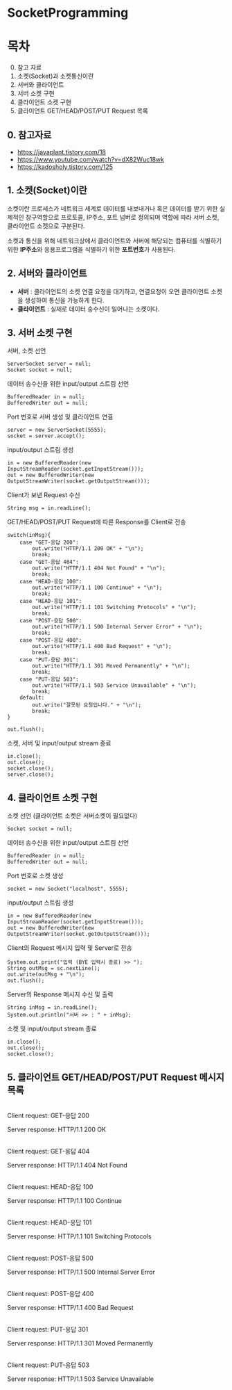 # SocketProgramming

# 목차
0. 참고 자료
1. 소켓(Socket)과 소켓통신이란
2. 서버와 클라이언트
3. 서버 소켓 구현
4. 클라이언트 소켓 구현
5. 클라이언트 GET/HEAD/POST/PUT Request 목록

## 0. 참고자료
- https://javaplant.tistory.com/18
- https://www.youtube.com/watch?v=dX82Wuc18wk
- https://kadosholy.tistory.com/125

## 1. 소켓(Socket)이란
소켓이란 프로세스가 네트워크 세계로 데이터를 내보내거나 혹은 데이터를 받기 위한 실제적인 창구역할으로 프로토콜, IP주소, 포트 넘버로 정의되며 역할에 따라 서버 소켓, 클라이언트 소켓으로 구분된다.

소켓과 통신을 위해 네트워크상에서 클라이언트와 서버에 해당되는 컴퓨터를 식별하기 위한 **IP주소**와 응용프로그램을 식별하기 위한 **포트번호**가 사용된다.

## 2. 서버와 클라이언트
- **서버** : 클라이언트의 소켓 연결 요청을 대기하고, 연결요청이 오면 클라이언트 소켓을 생성하여 통신을 가능하게 한다.
- **클라이언트** : 실제로 데이터 송수신이 일어나는 소켓이다.

## 3. 서버 소켓 구현
서버, 소켓 선언
```
ServerSocket server = null;
Socket socket = null;
```

데이터 송수신을 위한 input/output 스트림 선언
```
BufferedReader in = null;
BufferedWriter out = null;
```

Port 번호로 서버 생성 및 클라이언트 연결
```
server = new ServerSocket(5555);
socket = server.accept();
```

input/output 스트림 생성
```
in = new BufferedReader(new InputStreamReader(socket.getInputStream()));
out = new BufferedWriter(new OutputStreamWriter(socket.getOutputStream()));
```

Client가 보낸 Request 수신
```
String msg = in.readLine();
```

GET/HEAD/POST/PUT Request에 따른 Response를 Client로 전송
```
switch(inMsg){
    case "GET-응답 200":
        out.write("HTTP/1.1 200 OK" + "\n");
        break;
    case "GET-응답 404":
        out.write("HTTP/1.1 404 Not Found" + "\n");
        break;
    case "HEAD-응답 100":
        out.write("HTTP/1.1 100 Continue" + "\n");
        break;
    case "HEAD-응답 101":
        out.write("HTTP/1.1 101 Switching Protocols" + "\n");
        break;
    case "POST-응답 500":
        out.write("HTTP/1.1 500 Internal Server Error" + "\n");
        break;
    case "POST-응답 400":
        out.write("HTTP/1.1 400 Bad Request" + "\n");
        break;
    case "PUT-응답 301":
        out.write("HTTP/1.1 301 Moved Permanently" + "\n");
        break;
    case "PUT-응답 503":
        out.write("HTTP/1.1 503 Service Unavailable" + "\n");
        break;
    default:
        out.write("잘못된 요청입니다." + "\n");
        break;
}

out.flush();
```

소켓, 서버 및 input/output stream 종료
```
in.close();
out.close();
socket.close();
server.close();
```

## 4. 클라이언트 소켓 구현

소켓 선언 (클라이언트 소켓은 서버소켓이 필요없다)
```
Socket socket = null;
```

데이터 송수신을 위한 input/output 스트림 선언
```
BufferedReader in = null;
BufferedWriter out = null;
```

Port 번호로 소켓 생성
```
socket = new Socket("localhost", 5555);
```

input/output 스트림 생성
```
in = new BufferedReader(new InputStreamReader(socket.getInputStream()));
out = new BufferedWriter(new OutputStreamWriter(socket.getOutputStream()));
```

Client의 Request 메시지 입력 및 Server로 전송
```
System.out.print("입력 (BYE 입력시 종료) >> ");
String outMsg = sc.nextLine();
out.write(outMsg + "\n");
out.flush();
```

Server의 Response 메시지 수신 및 출력
```
String inMsg = in.readLine();
System.out.println("서버 >> : " + inMsg);
```

소켓 및 input/output stream 종료
```
in.close();
out.close();
socket.close();
```

## 5. 클라이언트 GET/HEAD/POST/PUT Request 메시지 목록
<br>
Client request: GET-응답 200

Server response: HTTP/1.1 200 OK

<br>
Client request: GET-응답 404

Server response: HTTP/1.1 404 Not Found

<br>
Client request: HEAD-응답 100

Server response: HTTP/1.1 100 Continue

<br>
Client request: HEAD-응답 101

Server response: HTTP/1.1 101 Switching Protocols

<br>
Client request: POST-응답 500

Server response: HTTP/1.1 500 Internal Server Error

<br>
Client request: POST-응답 400

Server response: HTTP/1.1 400 Bad Request

<br>
Client request: PUT-응답 301

Server response: HTTP/1.1 301 Moved Permanently

<br>
Client request: PUT-응답 503

Server response: HTTP/1.1 503 Service Unavailable
